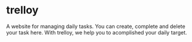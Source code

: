 # trelloy
A website for managing daily tasks. You can create, complete and delete your task here. With trelloy, we help you to acomplished your daily target.
